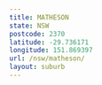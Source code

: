 ```yaml
---
title: MATHESON
state: NSW
postcode: 2370
latitude: -29.736171
longitude: 151.869397
url: /nsw/matheson/
layout: suburb
---
```

